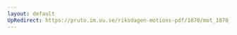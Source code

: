```yaml
---
layout: default
UpRedirect: https://pruto.im.uu.se/riksdagen-motions-pdf/1870/mot_1870__ak__138/mot_1870__ak__138-006.pdf
---
```

